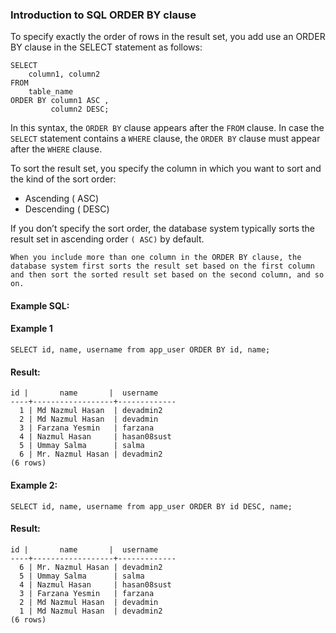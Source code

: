 ### Introduction to SQL ORDER BY clause

To specify exactly the order of rows in the result set, you add use an ORDER BY clause in the SELECT statement as follows:

```
SELECT 
    column1, column2
FROM
    table_name
ORDER BY column1 ASC , 
         column2 DESC;
```

In this syntax, the `ORDER BY` clause appears after the `FROM` clause. In case the `SELECT` statement contains a `WHERE` clause, the `ORDER BY` clause must appear after the `WHERE` clause.

To sort the result set, you specify the column in which you want to sort and the kind of the sort order:

* Ascending ( ASC)
* Descending ( DESC)

If you don’t specify the sort order, the database system typically sorts the result set in ascending order `( ASC)` by default.

```
When you include more than one column in the ORDER BY clause, the database system first sorts the result set based on the first column and then sort the sorted result set based on the second column, and so on.
```

#### Example SQL:

#### Example 1

```
SELECT id, name, username from app_user ORDER BY id, name;
```

#### Result:

```
id |       name       |  username   
----+------------------+-------------
  1 | Md Nazmul Hasan  | devadmin2
  2 | Md Nazmul Hasan  | devadmin
  3 | Farzana Yesmin   | farzana
  4 | Nazmul Hasan     | hasan08sust
  5 | Ummay Salma      | salma
  6 | Mr. Nazmul Hasan | devadmin2
(6 rows)
```


#### Example 2:

```
SELECT id, name, username from app_user ORDER BY id DESC, name;
```

#### Result:

```
id |       name       |  username   
----+------------------+-------------
  6 | Mr. Nazmul Hasan | devadmin2
  5 | Ummay Salma      | salma
  4 | Nazmul Hasan     | hasan08sust
  3 | Farzana Yesmin   | farzana
  2 | Md Nazmul Hasan  | devadmin
  1 | Md Nazmul Hasan  | devadmin2
(6 rows)
```